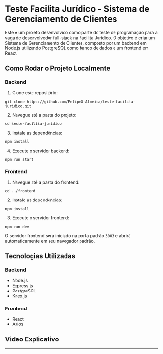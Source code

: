 # Teste Facilita Jurídico - Sistema de Gerenciamento de Clientes

Este é um projeto desenvolvido como parte do teste de programação para a vaga de desenvolvedor full-stack na Facilita Jurídico. O objetivo é criar um Sistema de Gerenciamento de Clientes, composto por um backend em Node.js utilizando PostgreSQL como banco de dados e um frontend em React.

## Como Rodar o Projeto Localmente

### Backend

1. Clone este repositório:

```
git clone https://github.com/FelipeG-Almeida/teste-facilita-juridico.git
```

2. Navegue até a pasta do projeto:

```
cd teste-facilita-juridico
```

3. Instale as dependências:

```
npm install
```

4. Execute o servidor backend:

```
npm run start
```

### Frontend

1. Navegue até a pasta do frontend:

```
cd ../frontend
```

2. Instale as dependências:

```
npm install
```

3. Execute o servidor frontend:

```
npm run dev
```

O servidor frontend será iniciado na porta padrão `3003` e abrirá automaticamente em seu navegador padrão.

## Tecnologias Utilizadas

### Backend

- Node.js
- Express.js
- PostgreSQL
- Knex.js

### Frontend

- React
- Axios

## Video Explicativo



---
